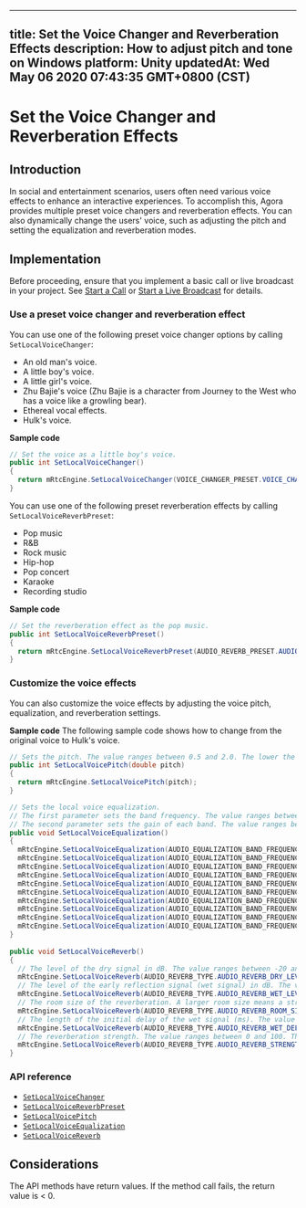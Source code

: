 
---
title: Set the Voice Changer and Reverberation Effects
description: How to adjust pitch and tone on Windows
platform: Unity
updatedAt: Wed May 06 2020 07:43:35 GMT+0800 (CST)
---
# Set the Voice Changer and Reverberation Effects
## Introduction 

In social and entertainment scenarios, users often need various voice effects to enhance an interactive experiences. To accomplish this, Agora provides multiple preset voice changers and reverberation effects. You can also dynamically change the users' voice, such as adjusting the pitch and setting the equalization and reverberation modes.

## Implementation

Before proceeding, ensure that you implement a basic call or live broadcast in your project. See [Start a Call](../../en/Interactive%20Broadcast/start_call_unity.md) or [Start a Live Broadcast](../../en/Interactive%20Broadcast/start_live_unity.md) for details.

### Use a preset voice changer and reverberation effect

You can use one of the following preset voice changer options by calling  `SetLocalVoiceChanger`:

- An old man's voice.
- A little boy's voice.
- A little girl's voice.
- Zhu Bajie's voice (Zhu Bajie is a character from Journey to the West who has a voice like a growling bear).
- Ethereal vocal effects.
- Hulk's voice.

**Sample code**

```c#
// Set the voice as a little boy's voice.
public int SetLocalVoiceChanger() 
{
  return mRtcEngine.SetLocalVoiceChanger(VOICE_CHANGER_PRESET.VOICE_CHANGER_BABYBOY);
}
```

You can use one of the following preset reverberation effects by calling `SetLocalVoiceReverbPreset`:

- Pop music
- R&B
- Rock music
- Hip-hop
- Pop concert
- Karaoke
- Recording studio

**Sample code**

```c#
// Set the reverberation effect as the pop music.
public int SetLocalVoiceReverbPreset() 
{
  return mRtcEngine.SetLocalVoiceReverbPreset(AUDIO_REVERB_PRESET.AUDIO_REVERB_POPULAR);
}
```

### Customize the voice effects

You can also customize the voice effects by adjusting the voice pitch, equalization, and reverberation settings.

**Sample code**
The following sample code shows how to change from the original voice to Hulk's voice.

```c#
// Sets the pitch. The value ranges between 0.5 and 2.0. The lower the value, the lower the pitch. The default value is 1.0, which is the original pitch.
public int SetLocalVoicePitch(double pitch) 
{
  return mRtcEngine.SetLocalVoicePitch(pitch);
}

// Sets the local voice equalization.
// The first parameter sets the band frequency. The value ranges between 0 and 9. Each value represents the center frequency of the band: 31, 62, 125, 250, 500, 1k, 2k, 4k, 8k, and 16k Hz.
// The second parameter sets the gain of each band. The value ranges between -15 and 15 dB. The default value is 0.
public void SetLocalVoiceEqualization() 
{
  mRtcEngine.SetLocalVoiceEqualization(AUDIO_EQUALIZATION_BAND_FREQUENCY.AUDIO_EQUALIZATION_BAND_31, -15);
  mRtcEngine.SetLocalVoiceEqualization(AUDIO_EQUALIZATION_BAND_FREQUENCY.AUDIO_EQUALIZATION_BAND_62, 3);
  mRtcEngine.SetLocalVoiceEqualization(AUDIO_EQUALIZATION_BAND_FREQUENCY.AUDIO_EQUALIZATION_BAND_125, -9);
  mRtcEngine.SetLocalVoiceEqualization(AUDIO_EQUALIZATION_BAND_FREQUENCY.AUDIO_EQUALIZATION_BAND_250, -8);
  mRtcEngine.SetLocalVoiceEqualization(AUDIO_EQUALIZATION_BAND_FREQUENCY.AUDIO_EQUALIZATION_BAND_500, -6);
  mRtcEngine.SetLocalVoiceEqualization(AUDIO_EQUALIZATION_BAND_FREQUENCY.AUDIO_EQUALIZATION_BAND_1K, -4);
  mRtcEngine.SetLocalVoiceEqualization(AUDIO_EQUALIZATION_BAND_FREQUENCY.AUDIO_EQUALIZATION_BAND_2K, -3);
  mRtcEngine.SetLocalVoiceEqualization(AUDIO_EQUALIZATION_BAND_FREQUENCY.AUDIO_EQUALIZATION_BAND_4K, -2);
  mRtcEngine.SetLocalVoiceEqualization(AUDIO_EQUALIZATION_BAND_FREQUENCY.AUDIO_EQUALIZATION_BAND_8K, -1);
  mRtcEngine.SetLocalVoiceEqualization(AUDIO_EQUALIZATION_BAND_FREQUENCY.AUDIO_EQUALIZATION_BAND_16K, 1);
}
	
public void SetLocalVoiceReverb()
{
  // The level of the dry signal in dB. The value ranges between -20 and 10.
  mRtcEngine.SetLocalVoiceReverb(AUDIO_REVERB_TYPE.AUDIO_REVERB_DRY_LEVEL, 10);
  // The level of the early reflection signal (wet signal) in dB. The value ranges between -20 and 10.
  mRtcEngine.SetLocalVoiceReverb(AUDIO_REVERB_TYPE.AUDIO_REVERB_WET_LEVEL, 7);
  // The room size of the reverberation. A larger room size means a stronger reverberation. The value ranges between 0 and 100.
  mRtcEngine.SetLocalVoiceReverb(AUDIO_REVERB_TYPE.AUDIO_REVERB_ROOM_SIZE, 6);
  // The length of the initial delay of the wet signal (ms). The value ranges between 0 and 200.
  mRtcEngine.SetLocalVoiceReverb(AUDIO_REVERB_TYPE.AUDIO_REVERB_WET_DELAY, 124);
  // The reverberation strength. The value ranges between 0 and 100. The higher the value, the stronger the reverberation.
  mRtcEngine.SetLocalVoiceReverb(AUDIO_REVERB_TYPE.AUDIO_REVERB_STRENGTH, 78);
}
```

### API reference

- [`SetLocalVoiceChanger`](https://docs.agora.io/en/Interactive%20Broadcast/API%20Reference/unity/classagora__gaming__rtc_1_1_i_rtc_engine.html#a6143c1720c020082f58b8bcf7b823fe1)
- [`SetLocalVoiceReverbPreset`](https://docs.agora.io/en/Interactive%20Broadcast/API%20Reference/unity/classagora__gaming__rtc_1_1_i_rtc_engine.html#a661775d82700681166589747262ef400)
- [`SetLocalVoicePitch`](https://docs.agora.io/en/Interactive%20Broadcast/API%20Reference/unity/classagora__gaming__rtc_1_1_i_rtc_engine.html#aa4b05f6b03d172520a887989be81b20e)
- [`SetLocalVoiceEqualization`](https://docs.agora.io/en/Interactive%20Broadcast/API%20Reference/unity/classagora__gaming__rtc_1_1_i_rtc_engine.html#a9737e27e79e059e42e01a0e3b26e4212)
- [`SetLocalVoiceReverb`](https://docs.agora.io/en/Interactive%20Broadcast/API%20Reference/unity/classagora__gaming__rtc_1_1_i_rtc_engine.html#aab74b2ee8ab0e33b75667cf5bb7cc4bf)

## Considerations

The API methods have return values. If the method call fails, the return value is < 0.
